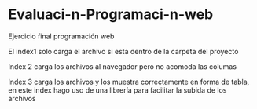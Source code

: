 # Evaluaci-n-Programaci-n-web
Ejercicio final programación web

El index1 solo carga el archivo si esta dentro de la carpeta del proyecto

 Index 2 carga los archivos al navegador pero no acomoda las columas
 
 Index 3 carga los archivos y los muestra correctamente en forma de tabla, en este index hago uso de una librería para facilitar la subida de los archivos
